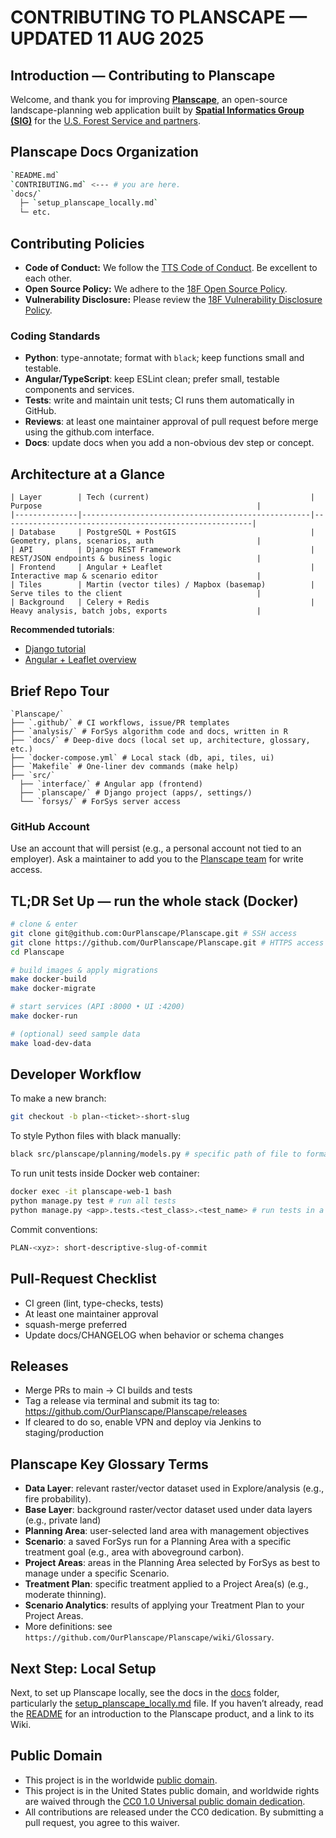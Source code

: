 # CONTRIBUTING TO PLANSCAPE — UPDATED 11 AUG 2025

## Introduction — Contributing to Planscape

Welcome, and thank you for improving **[Planscape](https://www.planscape.org/)**, an open-source landscape-planning web application built by **[Spatial Informatics Group (SIG)](https://sig-gis.com/)** for the [U.S. Forest Service and partners](https://code.gov/).


## Planscape Docs Organization 

```bash
`README.md` 
`CONTRIBUTING.md` <--- # you are here.
`docs/`
  ├─ `setup_planscape_locally.md`
  └─ etc.
```

## Contributing Policies

- **Code of Conduct:** We follow the [TTS Code of Conduct](https://18f.gsa.gov/code-of-conduct/). Be excellent to each other.
- **Open Source Policy:** We adhere to the [18F Open Source Policy](https://github.com/18f/open-source-policy).
- **Vulnerability Disclosure:** Please review the [18F Vulnerability Disclosure Policy](https://18f.gsa.gov/vulnerability-disclosure-policy/).


### Coding Standards

- **Python**: type-annotate; format with `black`; keep functions small and testable.
- **Angular/TypeScript**: keep ESLint clean; prefer small, testable components and services.
- **Tests**: write and maintain unit tests; CI runs them automatically in GitHub.
- **Reviews**: at least one maintainer approval of pull request before merge using the github.com interface.
- **Docs**: update docs when you add a non-obvious dev step or concept.


## Architecture at a Glance

```
| Layer        | Tech (current)                                    | Purpose                                                |
|--------------|---------------------------------------------------|--------------------------------------------------------|
| Database     | PostgreSQL + PostGIS                              | Geometry, plans, scenarios, auth                       |
| API          | Django REST Framework                             | REST/JSON endpoints & business logic                   |
| Frontend     | Angular + Leaflet                                 | Interactive map & scenario editor                      |
| Tiles        | Martin (vector tiles) / Mapbox (basemap)          | Serve tiles to the client                              |
| Background   | Celery + Redis                                    | Heavy analysis, batch jobs, exports                    |
```
**Recommended tutorials**:
- [Django tutorial](https://docs.djangoproject.com/en/stable/intro/tutorial01/)
- [Angular + Leaflet overview](https://leafletjs.com/examples/quick-start/)


## Brief Repo Tour
```
`Planscape/`
├── `.github/` # CI workflows, issue/PR templates
├── `analysis/` # ForSys algorithm code and docs, written in R
├── `docs/` # Deep-dive docs (local set up, architecture, glossary, etc.)
├── `docker-compose.yml` # Local stack (db, api, tiles, ui)
├── `Makefile` # One-liner dev commands (make help)
├── `src/`
  ├── `interface/` # Angular app (frontend)
  ├── `planscape/` # Django project (apps/, settings/)
  └── `forsys/` # ForSys server access
```

### GitHub Account

Use an account that will persist (e.g., a personal account not tied to an employer). Ask a maintainer to add you to the [Planscape team](https://github.com/orgs/OurPlanscape/people) for write access.


## TL;DR Set Up — run the whole stack (Docker)

```bash
# clone & enter
git clone git@github.com:OurPlanscape/Planscape.git # SSH access
git clone https://github.com/OurPlanscape/Planscape.git # HTTPS access
cd Planscape

# build images & apply migrations
make docker-build
make docker-migrate

# start services (API :8000 • UI :4200)
make docker-run

# (optional) seed sample data
make load-dev-data
```


## Developer Workflow

To make a new branch:

```bash
git checkout -b plan-<ticket>-short-slug
```

To style Python files with black manually:

```bash
black src/planscape/planning/models.py # specific path of file to format
```

To run unit tests inside Docker web container:

```bash
docker exec -it planscape-web-1 bash
python manage.py test # run all tests 
python manage.py <app>.tests.<test_class>.<test_name> # run tests in a app/class/test
```

Commit conventions:

```bash
PLAN-<xyz>: short-descriptive-slug-of-commit
```


## Pull-Request Checklist

- CI green (lint, type-checks, tests)
- At least one maintainer approval
- squash-merge preferred
- Update docs/CHANGELOG when behavior or schema changes


## Releases

- Merge PRs to main → CI builds and tests
- Tag a release via terminal and submit its tag to: https://github.com/OurPlanscape/Planscape/releases
- If cleared to do so, enable VPN and deploy via Jenkins to staging/production


## Planscape Key Glossary Terms

- **Data Layer**: relevant raster/vector dataset used in Explore/analysis (e.g., fire probability).
- **Base Layer**: background raster/vector dataset used under data layers (e.g., private land)
- **Planning Area**: user-selected land area with management objectives 
- **Scenario**: a saved ForSys run for a Planning Area with a specific treatment goal (e.g., area with aboveground carbon).
- **Project Areas**: areas in the Planning Area selected by ForSys as best to manage under a specific Scenario.
- **Treatment Plan**: specific treatment applied to a Project Area(s) (e.g., moderate thinning).
- **Scenario Analytics**: results of applying your Treatment Plan to your Project Areas.
- More definitions: see `https://github.com/OurPlanscape/Planscape/wiki/Glossary`.


## Next Step: Local Setup

Next, to set up Planscape locally, see the docs in the [docs](docs) folder, particularly the [setup_planscape_locally.md](docs/setup_planscape_locally.md) file. If you haven’t already, read the [README](README.md) for an introduction to the Planscape product, and a link to its Wiki.  


## Public Domain

- This project is in the worldwide [public domain](LICENSE.md).
- This project is in the United States public domain, and worldwide rights are waived through the [CC0 1.0 Universal public domain dedication](https://creativecommons.org/publicdomain/zero/1.0/).
- All contributions are released under the CC0 dedication. By submitting a pull request, you agree to this waiver.
